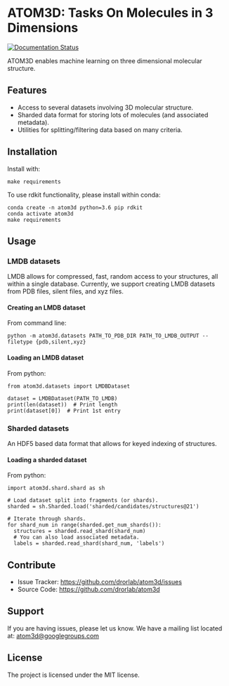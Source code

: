 # ATOM3D: Tasks On Molecules in 3 Dimensions

[![Documentation
Status](https://readthedocs.org/projects/atom3d/badge/?version=latest)](http://atom3d.readthedocs.io/?badge=latest)

ATOM3D enables machine learning on three dimensional molecular structure.

## Features

* Access to several datasets involving 3D molecular structure. 
* Sharded data format for storing lots of molecules (and associated metadata).
* Utilities for splitting/filtering data based on many criteria.

## Installation

Install with:

```
make requirements
```
    
To use rdkit functionality, please install within conda:

```
conda create -n atom3d python=3.6 pip rdkit
conda activate atom3d
make requirements
```

## Usage

### LMDB datasets

LMDB allows for compressed, fast, random access to your structures, all within a
single database.  Currently, we support creating LMDB datasets from PDB files, silent files, and xyz files.

#### Creating an LMDB dataset

From command line:
```
python -m atom3d.datasets PATH_TO_PDB_DIR PATH_TO_LMDB_OUTPUT --filetype {pdb,silent,xyz} 
```

#### Loading an LMDB dataset

From python:
```
from atom3d.datasets import LMDBDataset

dataset = LMDBDataset(PATH_TO_LMDB)
print(len(dataset))  # Print length
print(dataset[0])  # Print 1st entry
```

### Sharded datasets

An HDF5 based data format that allows for keyed indexing of structures.

#### Loading a sharded dataset

From python:
```
import atom3d.shard.shard as sh

# Load dataset split into fragments (or shards).
sharded = sh.Sharded.load('sharded/candidates/structures@21')

# Iterate through shards.
for shard_num in range(sharded.get_num_shards()):
  structures = sharded.read_shard(shard_num)
  # You can also load associated metadata.
  labels = sharded.read_shard(shard_num, 'labels')
```

## Contribute

* Issue Tracker: https://github.com/drorlab/atom3d/issues
* Source Code: https://github.com/drorlab/atom3d

## Support

If you are having issues, please let us know.
We have a mailing list located at: atom3d@googlegroups.com

## License

The project is licensed under the MIT license.

